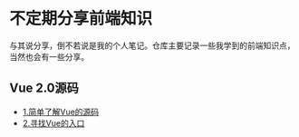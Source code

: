 # 不定期分享前端知识
与其说分享，倒不若说是我的个人笔记。仓库主要记录一些我学到的前端知识点，当然也会有一些分享。

## Vue 2.0源码

- [1.简单了解Vue的源码](docs/1.md)
- [2.寻找Vue的入口](docs/2.md)